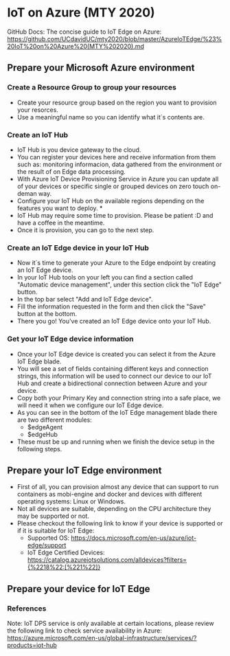 # IoT on Azure (MTY 2020)

GitHub Docs: The concise guide to IoT Edge on Azure: https://github.com/UCdavidUC/mty2020/blob/master/AzureIoTEdge/%23%20IoT%20on%20Azure%20(MTY%202020).md

## Prepare your Microsoft Azure environment

### Create a Resource Group to group your resources

* Create your resource group based on the region you want to provision your resorces.
* Use a meaningful name so you can identify what it´s contents are.

### Create an IoT Hub

* IoT Hub is you device gateway to the cloud.
* You can register your devices here and receive information from them such as: monitoring informacion, data gathered from the environment or the result of on Edge data processing.
* With Azure IoT Device Provisioning Service in Azure you can update all of your devices or specific single or grouped devices on zero touch on-deman way.
* Configure your IoT Hub on the available regions depending on the features you want to deploy. *
* IoT Hub may require some time to provision. Please be patient :D and have a coffee in the meantime.
* Once it is provision, you can go to the next step.

### Create an IoT Edge device in your IoT Hub

* Now it´s time to generate your Azure to the Edge endpoint by creating an IoT Edge device.
* In your IoT Hub tools on your left you can find a section called "Automatic device management", under this section click the "IoT Edge" button.
* In the top bar select "Add and IoT Edge device".
* Fill the information requested in the form and then click the "Save" button at the bottom.
* There you go! You've created an IoT Edge device onto your IoT Hub.

### Get your IoT Edge device information

* Once your IoT Edge device is created you can select it from the Azure IoT Edge blade.
* You will see a set of fields containing different keys and connection strings, this information will be used to connect our device to our IoT Hub and create a bidirectional connection between Azure and your device.
* Copy both your Primary Key and connection string into a safe place, we will need it when we configure our IoT Edge device.
* As you can see in the bottom of the IoT Edge management blade there are two different modules: 
    * $edgeAgent
    * $edgeHub
* These must be up and running when we finish the device setup in the following steps.

## Prepare your IoT Edge environment

* First of all, you can provision almost any device that can support to run containers as mobi-engine and docker and devices with different operating systems: Linux or Windows.
* Not all devices are suitable, depending on the CPU architecture they may be supported or not.
* Please checkout the following link to know if your device is supported or if it is suitable for IoT Edge: 
    * Supported OS: https://docs.microsoft.com/en-us/azure/iot-edge/support
    * IoT Edge Certified Devices: https://catalog.azureiotsolutions.com/alldevices?filters={%2218%22:[%221%22]}

## Prepare your device for IoT Edge

### References

Note: IoT DPS service is only available at certain locations, please review the following link to check service availability in Azure:
https://azure.microsoft.com/en-us/global-infrastructure/services/?products=iot-hub